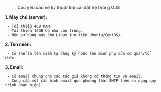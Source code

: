 

> **Các yêu cầu về kỹ thuật khi cài đặt hệ thống OJS**
 

 **1. Máy chủ (server):**

	 - Tối thiểu 4GB RAM.
	 - Tối thiểu 16GB bộ nhớ còn trống.
	 - Nên sử dụng máy chủ Linux (ưu tiên Ubuntu/CentOS).

 **2. Tên miền:**

	 - Có thể là tên miền tự đăng ký hoặc tên miền phụ của cơ quan/tổ chức.

 **3. Email:**

	 - Có email chung cho các tác giả không có thông tin về email.
	 - Cung cấp một cấu hình email qua phương thức SMTP (nếu sử dụng quy trình phản biện).
